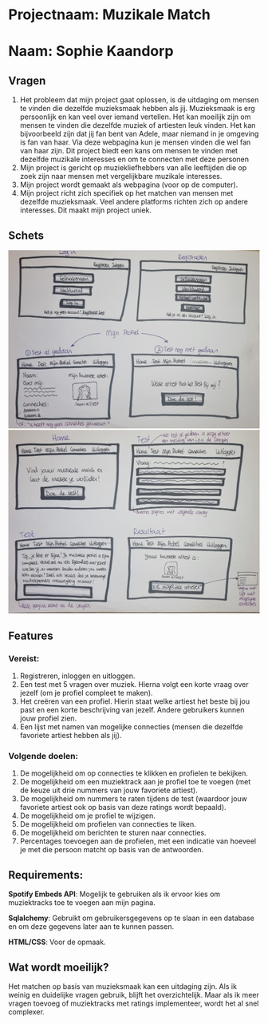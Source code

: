 # **Projectnaam**: Muzikale Match
# **Naam**: Sophie Kaandorp

## Vragen
1. Het probleem dat mijn project gaat oplossen, is de uitdaging om mensen te vinden die dezelfde muzieksmaak hebben als jij. Muzieksmaak is erg persoonlijk en kan veel over iemand vertellen. Het kan moeilijk zijn om mensen te vinden die dezelfde muziek of artiesten leuk vinden. Het kan bijvoorbeeld zijn dat jij fan bent van Adele, maar niemand in je omgeving is fan van haar. Via deze webpagina kun je mensen vinden die wel fan van haar zijn. Dit project biedt een kans om mensen te vinden met dezelfde muzikale interesses en om te connecten met deze personen 
2. Mijn project is gericht op muziekliefhebbers van alle leeftijden die op zoek zijn naar mensen met vergelijkbare muzikale interesses.
3. Mijn project wordt gemaakt als webpagina (voor op de computer).
4. Mijn project richt zich specifiek op het matchen van mensen met dezelfde muzieksmaak. Veel andere platforms richten zich op andere interesses. Dit maakt mijn project uniek. 

## Schets
![Schets 1](proposal1.png)
![Schets 2](proposal2.png)



## Features
### Vereist:
1. Registreren, inloggen en uitloggen.
2. Een test met 5 vragen over muziek. Hierna volgt een korte vraag over jezelf (om je profiel compleet te maken).
3. Het creëren van een profiel. Hierin staat welke artiest het beste bij jou past en een korte beschrijving van jezelf. Andere gebruikers kunnen jouw profiel zien.
4. Een lijst met namen van mogelijke connecties (mensen die dezelfde favoriete artiest hebben als jij).

### Volgende doelen:
1. De mogelijkheid om op connecties te klikken en profielen te bekijken.
2. De mogelijkheid om een muziektrack aan je profiel toe te voegen (met de keuze uit drie nummers van jouw favoriete artiest).
3. De mogelijkheid om nummers te raten tijdens de test (waardoor jouw favoriete artiest ook op basis van deze ratings wordt bepaald).
4. De mogelijkheid om je profiel te wijzigen.
5. De mogelijkheid om profielen van connecties te liken.
6. De mogelijkheid om berichten te sturen naar connecties.
7. Percentages toevoegen aan de profielen, met een indicatie van hoeveel je met die persoon matcht op basis van de antwoorden.

## Requirements:
**Spotify Embeds API**: Mogelijk te gebruiken als ik ervoor kies om muziektracks toe te voegen aan mijn pagina.

**Sqlalchemy**: Gebruikt om gebruikersgegevens op te slaan in een database en om deze gegevens later aan te kunnen passen.

**HTML/CSS**: Voor de opmaak.

## Wat wordt moeilijk?
Het matchen op basis van muzieksmaak kan een uitdaging zijn. Als ik weinig en duidelijke vragen gebruik, blijft het overzichtelijk. Maar als ik meer vragen toevoeg of muziektracks met ratings implementeer, wordt het al snel complexer.